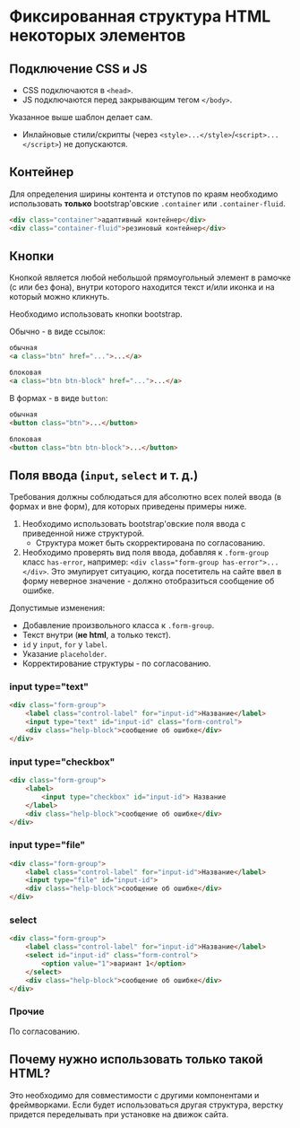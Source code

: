 # Фиксированная структура HTML некоторых элементов

## Подключение CSS и JS

 * CSS подключаются в `<head>`.
 * JS подключаются перед закрывающим тегом `</body>`.
 
Указанное выше шаблон делает сам.

 * Инлайновые стили/скрипты (через `<style>...</style>`/`<script>...</script>`) не допускаются.

## Контейнер

Для определения ширины контента и отступов по краям необходимо
 использовать **только** bootstrap'овские `.container` или `.container-fluid`.

```html
<div class="container">адаптивный контейнер</div>
<div class="container-fluid">резиновый контейнер</div>
```

## Кнопки

Кнопкой является любой небольшой прямоугольный элемент в рамочке (с или без фона), внутри которого находится текст и/или иконка
и на который можно кликнуть.

Необходимо использовать кнопки bootstrap.

Обычно - в виде ссылок:

```html
обычная
<a class="btn" href="...">...</a>

блоковая
<a class="btn btn-block" href="...">...</a>

```

В формах - в виде `button`:

```html
обычная
<button class="btn">...</button>

блоковая
<button class="btn btn-block">...</button>
```

## Поля ввода (`input`, `select` и т. д.)

Требования должны соблюдаться для абсолютно всех полей ввода (в формах и вне форм),
для которых приведены примеры ниже.

1. Необходимо использовать bootstrap'овские поля ввода с приведенной
 ниже структурой.
   * Структура может быть скорректирована по согласованию.
2. Необходимо проверять вид поля ввода, добавляя к `.form-group` класс
`has-error`, например: `<div class="form-group has-error">...</div>`. 
Это эмулирует ситуацию, когда посетитель на сайте ввел в форму 
 неверное значение - должно отобразиться сообщение об ошибке.

Допустимые изменения:

 * Добавление произвольного класса к `.form-group`.
 * Текст внутри (**не html**, а только текст).
 * `id` у `input`, `for` у `label`.
 * Указание `placeholder`. 
 * Корректирование структуры - по согласованию.

### input type="text"

```html
<div class="form-group">
    <label class="control-label" for="input-id">Название</label>
    <input type="text" id="input-id" class="form-control">
    <div class="help-block">сообщение об ошибке</div>
</div>
```

### input type="checkbox"

```html
<div class="form-group">
    <label>
        <input type="checkbox" id="input-id"> Название
    </label>
    <div class="help-block">сообщение об ошибке</div>
</div>
```

### input type="file"

```html
<div class="form-group">
    <label class="control-label" for="input-id">Название</label>
    <input type="file" id="input-id">
    <div class="help-block">сообщение об ошибке</div>
</div>
```

### select

```html
<div class="form-group">
    <label class="control-label" for="input-id">Название</label>
    <select id="input-id" class="form-control">
        <option value="1">вариант 1</option>
    </select>
    <div class="help-block">сообщение об ошибке</div>
</div>
```

### Прочие 

По согласованию.

## Почему нужно использовать только такой HTML?

Это необходимо для совместимости с другими компонентами и фреймворками. Если будет использоваться
другая структура, верстку придется переделывать при установке на движок сайта.